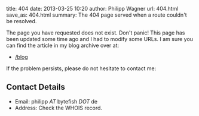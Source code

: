 title: 404
date: 2013-03-25 10:20
author: Philipp Wagner
url: 404.html
save_as: 404.html
summary: The 404 page served when a route couldn't be resolved.

The page you have requested does not exist. Don't panic! This page has been updated some time ago and I had to modify some URLs. I am sure you can find the article in my blog archive over at:

* [/blog](/blog)

If the problem persists, please do not hesitate to contact me:

## Contact Details ##

* Email: philipp *AT* bytefish *DOT* de
* Address: Check the WHOIS record.